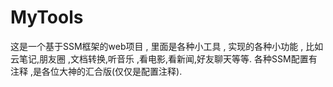 # MyTools
这是一个基于SSM框架的web项目 , 里面是各种小工具 , 实现的各种小功能 , 比如 云笔记,朋友圈 ,文档转换,听音乐 ,看电影,看新闻,好友聊天等等. 各种SSM配置有注释 ,是各位大神的汇合版(仅仅是配置注释).
